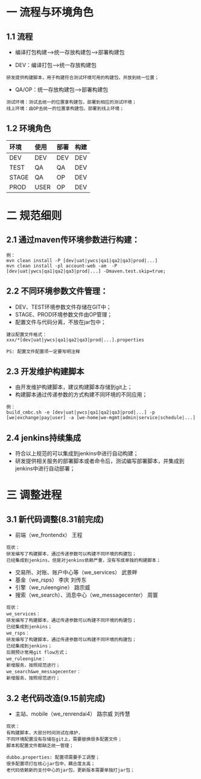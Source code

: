 # 一 流程与环境角色
## 1.1 流程

* 编译打包构建-->统一存放构建包-->部署构建包

* DEV：编译打包-->统一存放构建包
```
研发提供构建脚本，用于构建符合测试环境可用的构建包，并放到统一位置；
```

* QA/OP：统一存放构建包-->部署构建包
```
测试环境：测试去统一的位置拿构建包，部署到相应的测试环境；
线上环境：由OP去统一的位置拿构建包，部署到线上环境；
```

## 1.2 环境角色
|环境|使用|部署|构建|
|:-----|:------|------|------|
|DEV|DEV|DEV|DEV|
|TEST|QA|QA|DEV|
|STAGE|QA|OP|DEV|
|PROD|USER|OP|DEV|



# 二 规范细则

## 2.1 通过maven传环境参数进行构建：
```
例：
mvn clean install -P [dev|uat|ywcs|qa1|qa2|qa3|prod|...]
mvn clean install -pl account-web -am  -P [dev|uat|ywcs|qa1|qa2|qa3|prod|...] -Dmaven.test.skip=true;
```
## 2.2 不同环境参数文件管理： 

* DEV、TEST环境参数文件存储在GIT中；
* STAGE、PROD环境参数文件由OP管理；
* 配置文件与代码分离，不放在jar包中；

```
建议配置文件格式：
xxx/*[dev|uat|ywcs|qa1|qa2|qa3|prod|...].properties

PS: 配置文件配置项一定要写明注释
```

## 2.3 开发维护构建脚本
* 由开发维护构建脚本，建议构建脚本存储到git上；
* 构建脚本通过传递参数的方式构建不同环境的不同应用；

```
例：
build_cmbc.sh -e [dev|uat|ywcs|qa1|qa2|qa3|prod|...] -p [we|exchange|pay|user] -a [we-home|we-mgmt|admin|service|schedule|...]
```

## 2.4 jenkins持续集成

* 符合以上规范的可以集成到jenkins中进行自动构建；
* 研发提供相关服务的部署脚本或者命令后，测试编写部署脚本，并集成到jenkins中进行自动部署；



# 三 调整进程

## 3.1 新代码调整(8.31前完成)

* 前端（we_frontendx） 王程

```
现状： 
研发编写了构建脚本，通过传递参数可以构建不同环境的构建包；
已经集成到jenkins，但是对jenkins依赖严重，没有写成单独的构建脚本；
```

* 交易所、对账、账户中心等（we_services） 武景畔
* 基金（we_rsps） 李庆 刘传东
* 引擎（we_ruleengine） 路宗威
* 搜索（we_search）、消息中心（we_messagecenter） 周寰

```
现状：
we_services：
研发编写了构建脚本，通过传递参数可以构建不同环境的构建包；
已经集成到jenkins；
we_rsps：
研发编写了构建脚本，通过传递参数可以构建不同环境的构建包；
已经集成到jenkins；
后期预计常用git flow方式；
we_ruleengine：
新增服务，按照规范进行；
we_search&we_messagecenter：
新增服务，按照规范进行；
```

## 3.2 老代码改造(9.15前完成)

* 主站、mobile（we_renrendai4） 路宗威 刘传慧

```
现状：
有构建脚本，大部分时间测试在维护，
不同环境配置没有存储在git上，需要替换很多配置文件；
脚本和配置文件都缺乏统一管理；

dubbo.properties: 配置项需要手工调整；
很多配置项打在核心jar包中，耦合度太高；
老代码依赖新的支付中心的jar包，更新版本需要单独打jar包；
```






